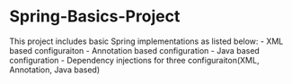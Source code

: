 # Spring-Basics-Project
  This project includes basic Spring implementations as listed below:
    - XML based configuraiton
    - Annotation based configuration
    - Java based configuration
    - Dependency injections for three configuraiton(XML, Annotation, Java based)
